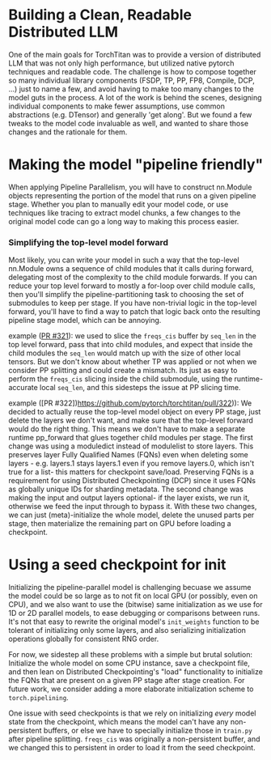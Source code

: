 # Building a Clean, Readable Distributed LLM
One of the main goals for TorchTitan was to provide a version of distributed LLM that was not only high performance, but utilized native pytorch techniques and readable code.  The challenge is how to compose together so many individual library components (FSDP, TP, PP, FP8, Compile, DCP, ...) just to name a few, and avoid having to make too many changes to the model guts in the process.  A lot of the work is behind the scenes, designing individual components to make fewer assumptions, use common abstractions (e.g. DTensor) and generally 'get along'.  But we found a few tweaks to the model code invaluable as well, and wanted to share those changes and the rationale for them.



# Making the model "pipeline friendly"
When applying Pipeline Parallelism, you will have to construct nn.Module objects representing the portion of the model that runs on a given pipeline stage. Whether you plan to manually edit your model code, or use techniques like tracing to extract model chunks, a few changes to the original model code can go a long way to making this process easier.

### Simplifying the top-level model forward
Most likely, you can write your model in such a way that the top-level nn.Module owns a sequence of child modules that it calls during forward, delegating most of the complexity to the child module forwards.  If you can reduce your top level forward to mostly a for-loop over child module calls, then you'll simplify the pipeline-partitioning task to choosing the set of submodules to keep per stage.  If you have non-trivial logic in the top-level forward, you'll have to find a way to patch that logic back onto the resulting pipeline stage model, which can be annoying.

example ([PR #321](https://github.com/pytorch/torchtitan/pull/321)):
we used to slice the `freqs_cis` buffer by `seq_len` in the top level forward, pass that into child modules, and expect that inside the child modules the `seq_len` would match up with the size of other local tensors.  But we don't know about whether TP was applied or not when we consider PP splitting and could create a mismatch.  Its just as easy to perform the `freqs_cis` slicing inside the child submodule, using the runtime-accurate local `seq_len`, and this sidesteps the issue at PP slicing time.

example ([PR #322])https://github.com/pytorch/torchtitan/pull/322)): We decided to actually reuse the top-level model object on every PP stage, just delete the layers we don't want, and make sure that the top-level forward would do the right thing.  This means we don't have to make a separate runtime pp_forward that glues together child modules per stage.  The first change was using a moduledict instead of modulelist to store layers. This preserves layer Fully Qualified Names (FQNs) even when deleting some layers - e.g. layers.1 stays layers.1 even if you remove layers.0, which isn't true for a list- this matters for checkpoint save/load.  Preserving FQNs is a requirement for using Distributed Checkpointing (DCP) since it uses FQNs as globally unique IDs for sharding metadata. The second change was making the input and output layers optional- if the layer exists, we run it, otherwise we feed the input through to bypass it.  With these two changes, we can just (meta)-initialize the whole model, delete the unused parts per stage, then materialize the remaining part on GPU before loading a checkpoint.

# Using a seed checkpoint for init
Initializing the pipeline-parallel model is challenging becuase we assume the model could be so large as to not fit on local GPU (or possibly, even on CPU), and we also want to use the (bitwise) same initialization as we use for 1D or 2D parallel models, to ease debugging or comparisons between runs. It's not that easy to rewrite the original model's `init_weights` function to be tolerant of initializing only some layers, and also serializing initialization operations globally for consistent RNG order.

For now, we sidestep all these problems with a simple but brutal solution: Initialize the whole model on some CPU instance, save a checkpoint file, and then lean on Distributed Checkpointing's "load" functionality to initialize the FQNs that are present on a given PP stage after stage creation.  For future work, we consider adding a more elaborate initialization scheme to `torch.pipelining`.

One issue with seed checkpoints is that we rely on initializing _every_ model state from the checkpoint, which means the model can't have any non-persistent buffers, or else we have to specially initialize those in `train.py` after pipeline splitting.  `freqs_cis` was originally a non-persistent buffer, and we changed this to persistent in order to load it from the seed checkpoint.
